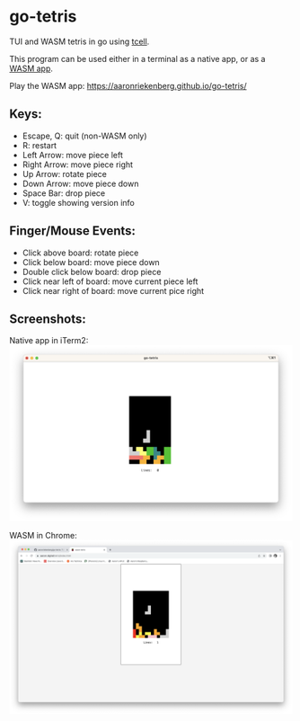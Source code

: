 # go-tetris

TUI and WASM tetris in go using [tcell](https://github.com/gdamore/tcell).

This program can be used either in a terminal as a native app, or as a [WASM app](https://github.com/gdamore/tcell/blob/main/README-wasm.md).

Play the WASM app: https://aaronriekenberg.github.io/go-tetris/

## Keys:

- Escape, Q: quit (non-WASM only)
- R: restart
- Left Arrow: move piece left
- Right Arrow: move piece right
- Up Arrow: rotate piece
- Down Arrow: move piece down
- Space Bar: drop piece
- V: toggle showing version info

## Finger/Mouse Events:

- Click above board: rotate piece
- Click below board: move piece down
- Double click below board: drop piece
- Click near left of board: move current piece left
- Click near right of board: move current pice right

## Screenshots:

Native app in iTerm2:
![go-tetris-native](go-tetris-native.png)

WASM in Chrome:
![go-tetris-wasm](go-tetris-wasm.png)
